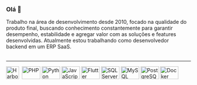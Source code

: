 ### Olá 👋  

Trabalho na área de desenvolvimento desde 2010, focado na qualidade do produto final, buscando conhecimento constantemente para garantir desempenho, estabilidade e agregar valor com as soluções e features desenvolvidas.
Atualmente estou trabalhando como desenvolvedor backend em um ERP SaaS.
<br/><br/>
___
<div styled="display: inline-block">  
  <img width='35' height='35' alt='Harbour' src="https://user-images.githubusercontent.com/44708676/195702992-d6c5ddb5-240b-4c24-942f-f11fbee1f3a7.png" /><span>&nbsp;</span>
  <img width='50' height='35' alt='PHP' src="https://cdn.jsdelivr.net/gh/devicons/devicon/icons/php/php-original.svg" />
  <img width='50' height='35' alt='Python' src="https://cdn.jsdelivr.net/gh/devicons/devicon/icons/python/python-original.svg" />
  <img width='50' height='35' alt='JavaScript' src="https://cdn.jsdelivr.net/gh/devicons/devicon/icons/javascript/javascript-original.svg" />
  <img width='50' height='35' alt='Flutter' src="https://cdn.jsdelivr.net/gh/devicons/devicon/icons/flutter/flutter-original.svg" />
  <img width='50' height='35' alt='SQL Server' src="https://cdn.jsdelivr.net/gh/devicons/devicon/icons/microsoftsqlserver/microsoftsqlserver-plain.svg" />
  <img width='50' height='35' alt='MySQL' src="https://cdn.jsdelivr.net/gh/devicons/devicon/icons/mysql/mysql-original.svg" />
  <img width='50' height='35' alt='PostgreSQL' src="https://cdn.jsdelivr.net/gh/devicons/devicon/icons/postgresql/postgresql-original.svg" />
  <img width='50' height='35' alt='Docker' src="https://cdn.jsdelivr.net/gh/devicons/devicon/icons/docker/docker-original.svg" />
</div>
